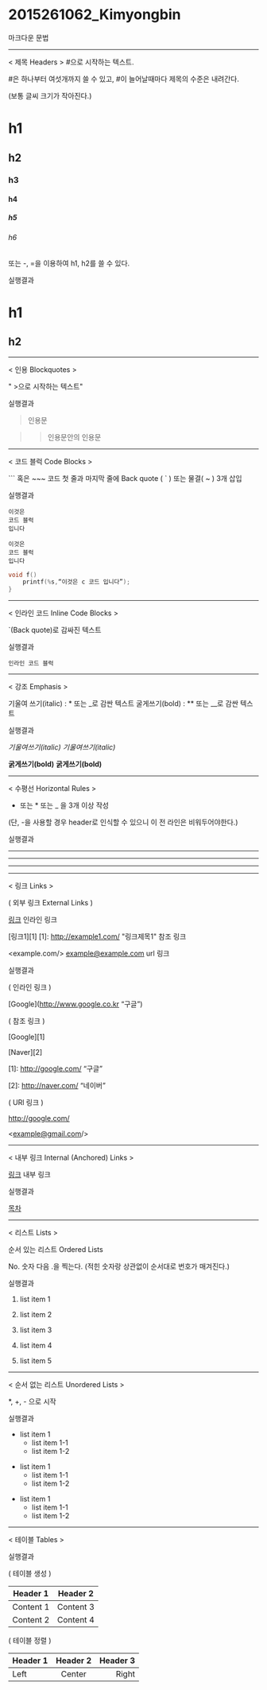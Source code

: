 # 2015261062_Kimyongbin


마크다운 문법

----------------------------------------------------------------------------------------------------------------------------------------
< 제목 Headers >
#으로 시작하는 텍스트.

#은 하나부터 여섯개까지 쓸 수 있고, #이 늘어날때마다 제목의 수준은 내려간다.

(보통 글씨 크기가 작아진다.)

	          
# h1                      
## h2
### h3
#### h4
##### h5
###### h6

또는 -, =을 이용하여 h1, h2를 쓸 수 있다.

실행결과

h1
===

h2
--
----------------------------------------------------------------------------------------------------------------------------------------

< 인용 Blockquotes >

" >으로 시작하는 텍스트"

실행결과

> 인용문

>> 인용문안의 인용문

----------------------------------------------------------------------------------------------------------------------------------------
< 코드 블럭 Code Blocks >

``` 혹은 ~~~ 코드 첫 줄과 마지막 줄에 Back quote ( ` ) 또는 물결( ~ ) 3개 삽입

실행결과 

```
이것은
코드 블럭
입니다
```

~~~
이것은 
코드 블럭
입니다
~~~	

```c
void f()
    printf(%s,“이것은 c 코드 입니다”);
}
```	
----------------------------------------------------------------------------------------------------------------------------------------

< 인라인 코드 Inline Code Blocks >

`(Back quote)로 감싸진 텍스트

실행결과 

`인라인 코드 블럭`	

----------------------------------------------------------------------------------------------------------------------------------------
< 강조 Emphasis >

기울여 쓰기(italic) : * 또는 _로 감싼 텍스트
굴게쓰기(bold) : ** 또는 __로 감싼 텍스트

실행결과

*기울여쓰기(italic)*
_기울여쓰기(italic)_

**굵게쓰기(bold)**
__굵게쓰기(bold)__	


----------------------------------------------------------------------------------------------------------------------------------------

< 수평선 Horizontal Rules >
- 또는 * 또는 _ 을 3개 이상 작성

(단, -을 사용할 경우 header로 인식할 수 있으니 이 전 라인은 비워두어야한다.)

실행결과

---	

***	

___	


----------------------------------------------------------------------------------------------------------------------------------------
< 링크 Links >

( 외부 링크 External Links )

[링크](http://example.com "링크 제목") 인라인 링크

[링크1][1] [1]: http://example1.com/ "링크제목1" 참조 링크

<example.com/> <example@example.com> url 링크

실행결과 

( 인라인 링크 )

[Google](http://www.google.co.kr “구글”)


( 참조 링크 )

[Google][1]

[Naver][2]

[1]: http://google.com/ “구글”

[2]: http://naver.com/ “네이버”	

( URl 링크 )

<http://google.com/>

<example@gmail.com/>	

----------------------------------------------------------------------------------------------------------------------------------------

< 내부 링크 Internal (Anchored) Links >

[링크](#id) 내부 링크

실행결과

[목차](#index)

----------------------------------------------------------------------------------------------------------------------------------------

< 리스트 Lists >

순서 있는 리스트 Ordered Lists

No. 숫자 다음 .을 찍는다. (적힌 숫자랑 상관없이 순서대로 번호가 매겨진다.)

실행결과

1. list item 1

1. list item 2

2. list item 3

0. list item 4

3. list item 5	


----------------------------------------------------------------------------------------------------------------------------------------

< 순서 없는 리스트 Unordered Lists >

*, +, - 으로 시작

실행결과

* list item 1
    * list item 1-1
    * list item 1-2

+ list item 1
    + list item 1-1
    + list item 1-2

- list item 1
    - list item 1-1
    - list item 1-2


----------------------------------------------------------------------------------------------------------------------------------------

< 테이블 Tables >

실행결과

( 테이블 생성 )

Header 1 | Header 2
--------- | ---------
Content 1 | Content 3
Content 2 | Content 4	

( 테이블 정렬 )

| Header 1 | Header 2 | Header 3 |
| :-------- | :--------: | --------: |
| Left | Center | Right |	

